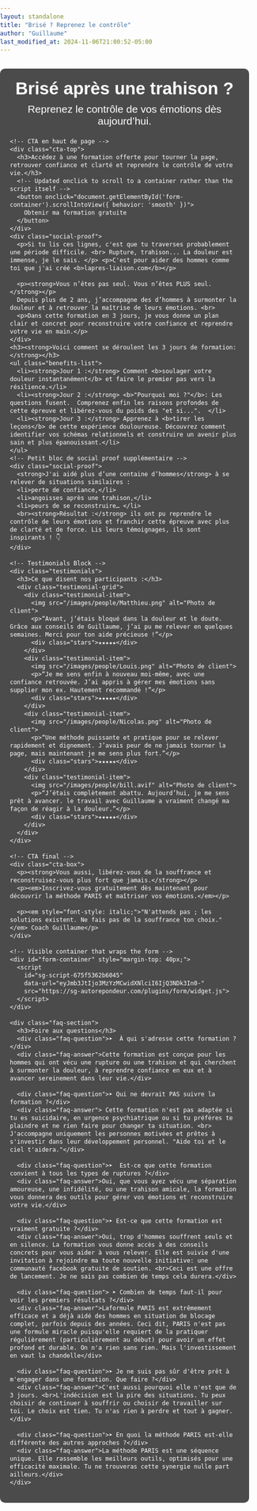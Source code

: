 ```yaml
---
layout: standalone
title: "Brisé ? Reprenez le contrôle"
author: "Guillaume"
last_modified_at: 2024-11-06T21:00:52-05:00
---
```


<head>
  <meta charset="UTF-8">
  <meta name="viewport" content="width=device-width, initial-scale=1.0">
  <title>{{ page.title }}</title>
  <style>
    body {
      margin: 0;
      padding: 0;
      font-family: Arial, sans-serif;
      background: url('/images/Brise-tes-chaines_edited.jpg') no-repeat center center fixed;
      background-size: cover;
      color: #fff;
    }
    .content-container {
      position: relative;
      max-width: 800px;
      margin: 0 auto;
      padding: 20px;
      background-color: rgba(0, 0, 0, 0.7);
      border-radius: 10px;
    }
    .title-background {
      text-align: center;
      margin-bottom: 20px;
    }
    .title-background h1 {
      font-size: 2.5em;
      font-weight: bold;
      margin: 0 0 10px 0;
    }
    .title-background h2 {
      font-size: 1.5em;
      margin: 0;
      font-weight: normal;
    }
    /* CTA haut de page */
    .cta-top {
      text-align: center;
      margin: 25px 0;
      padding: 20px;
      background-color: rgba(255, 255, 255, 0.9);
      color: #000;
      border-radius: 10px;
    }
    .cta-top h3 {
      margin-top: 0;
      font-size: 1.2em;
    }
    .cta-top button {
      font-size: 1.2em;
      color: #fff;
      background-color: #d9534f;
      border: none;
      border-radius: 5px;
      padding: 10px 20px;
      cursor: pointer;
      margin-top: 10px;
    }
    .cta-top button:hover {
      background-color: #c9302c;
    }

    .benefits-intro {
      margin-top: 20px;
      font-size: 1.1em;
      line-height: 1.4em;
    }

    .benefits-list {
      padding: 15px;
      margin: 20px 0;
      background-color: rgba(200, 240, 200, 0.9);
      border-radius: 10px;
      color: #000;
      font-size: 1.1em;
    }
    .benefits-list li {
      margin-bottom: 10px;
      list-style: none;
    }
    .benefits-list li:before {
      content: "✔";
      color: green;
      margin-right: 10px;
    }

    /* Social Proof / Intro */
    .social-proof {
      background-color: rgba(255, 255, 255, 0.9);
      color: #000;
      margin: 20px 0;
      padding: 20px;
      border-radius: 10px;
      font-size: 1.1em;
      line-height: 1.4em;
    }

    /* Testimonials Block */
    .testimonials {
      margin: 30px 0;
      text-align: center;
    }
    .testimonials h3 {
      margin-bottom: 20px;
    }

    .testimonial-grid {
      display: grid;
      grid-template-columns: repeat(2, 1fr);
      grid-template-rows: repeat(2, auto);
      grid-gap: 20px;
      justify-items: center;
      margin: 0 auto;
      max-width: 600px;
    }
    .testimonial-item {
      background-color: rgba(255, 255, 255, 0.9);
      padding: 10px;
      border-radius: 10px;
      color: #000;
      box-shadow: 0 4px 6px rgba(0, 0, 0, 0.1);
      width: 100%;
      box-sizing: border-box;
      text-align: center;
    }
    .testimonial-item img {
      width: 60px;
      height: 60px;
      border-radius: 50%;
      margin-bottom: 10px;
    }
    .testimonial-item p {
      font-size: 0.95em;
      margin-bottom: 10px;
      line-height: 1.3em;
    }
    .stars {
      color: #f1c40f;
      font-size: 1.2em;
    }

    .cta-box {
      text-align: center;
      margin: 30px 0;
      padding: 20px;
      color: #000;
      background-color: rgba(200, 240, 200, 0.9);
      border-radius: 10px;
    }
    .cta-box button {
      font-size: 1.2em;
      color: #fff;
      background-color: #d9534f;
      border: none;
      border-radius: 5px;
      padding: 10px 20px;
      cursor: pointer;
    }
    .cta-box button:hover {
      background-color: #c9302c;
    }
    iframe {
      display: block;
      margin: 20px auto;
      border-radius: 10px;
    }
    /* Styles for the FAQ section */
    .faq-section {
      margin-top: 40px; /* Space from the form */
      background-color: rgba(255, 255, 255, 0.9);
      color: #000;
      padding: 20px;
      border-radius: 10px;
    }
    .faq-question {
      cursor: pointer;
      margin-bottom: 10px;
      border-bottom: 1px solid #ddd; /* Subtle separator */
      padding-bottom: 5px;
      font-weight: bold;
    }
    .faq-answer {
      display: none; /* Initially hide the answers */
      margin-left: 20px; /* Indentation for answers */
      margin-bottom: 15px;
    }
  </style>
  {% include head-custom.html %}
</head>

<body>
  <div class="content-container">
    <div class="title-background">
      <!-- Nouveau titre plus précis -->
      <h1>Brisé après une trahison ?</h1>
      <h2>Reprenez le contrôle de vos émotions dès aujourd’hui.</h2>
    </div>

    <!-- CTA en haut de page -->
    <div class="cta-top">
      <h3>Accédez à une formation offerte pour tourner la page, retrouver confiance et clarté et reprendre le contrôle de votre vie.</h3>
      <!-- Updated onclick to scroll to a container rather than the script itself -->
      <button onclick="document.getElementById('form-container').scrollIntoView({ behavior: 'smooth' })">
        Obtenir ma formation gratuite
      </button>
    </div>
    <div class="social-proof">
      <p>Si tu lis ces lignes, c'est que tu traverses probablement une période difficile. <br> Rupture, trahison... La douleur est immense, je le sais. </p> <p>C'est pour aider des hommes comme toi que j'ai créé <b>lapres-liaison.com</b></p>
      
      <p><strong>Vous n’êtes pas seul. Vous n’êtes PLUS seul. </strong></p>
      Depuis plus de 2 ans, j’accompagne des d’hommes à surmonter la douleur et à retrouver la maîtrise de leurs émotions. <br>
      <p>Dans cette formation en 3 jours, je vous donne un plan clair et concret pour reconstruire votre confiance et reprendre votre vie en main.</p>
    </div>
    <h3><strong>Voici comment se déroulent les 3 jours de formation:</strong></h3>
    <ul class="benefits-list">
      <li><strong>Jour 1 :</strong> Comment <b>soulager votre douleur instantanément</b> et faire le premier pas vers la résilience.</li>
      <li><strong>Jour 2 :</strong> <b>"Pourquoi moi ?"</b>: Les questions fusent.  Comprenez enfin les raisons profondes de cette épreuve et libérez-vous du poids des "et si...".  </li>
      <li><strong>Jour 3 :</strong> Apprenez à <b>tirer les leçons</b> de cette expérience douloureuse. Découvrez comment identifier vos schémas relationnels et construire un avenir plus sain et plus épanouissant.</li>
    </ul>
    <!-- Petit bloc de social proof supplémentaire -->
    <div class="social-proof">
      <strong>J'ai aidé plus d’une centaine d’hommes</strong> à se relever de situations similaires : 
      <li>perte de confiance,</li>
      <li>angoisses après une trahison,</li>
      <li>peurs de se reconstruire… </li>
      <br><strong>Résultat :</strong> ils ont pu reprendre le contrôle de leurs émotions et franchir cette épreuve avec plus de clarté et de force. Lis leurs témoignages, ils sont inspirants ! 👇
    </div>

    <!-- Testimonials Block -->
    <div class="testimonials">
      <h3>Ce que disent nos participants :</h3>
      <div class="testimonial-grid">
        <div class="testimonial-item">
          <img src="/images/people/Matthieu.png" alt="Photo de client">
          <p>“Avant, j’étais bloqué dans la douleur et le doute. Grâce aux conseils de Guillaume, j’ai pu me relever en quelques semaines. Merci pour ton aide précieuse !”</p>
          <div class="stars">★★★★★</div>
        </div>
        <div class="testimonial-item">
          <img src="/images/people/Louis.png" alt="Photo de client">
          <p>“Je me sens enfin à nouveau moi-même, avec une confiance retrouvée. J’ai appris à gérer mes émotions sans supplier mon ex. Hautement recommandé !”</p>
          <div class="stars">★★★★★</div>
        </div>
        <div class="testimonial-item">
          <img src="/images/people/Nicolas.png" alt="Photo de client">
          <p>“Une méthode puissante et pratique pour se relever rapidement et dignement. J’avais peur de ne jamais tourner la page, mais maintenant je me sens plus fort.”</p>
          <div class="stars">★★★★★</div>
        </div>
        <div class="testimonial-item">
          <img src="/images/people/bill.avif" alt="Photo de client">
          <p>“J’étais complètement abattu. Aujourd’hui, je me sens prêt à avancer. le travail avec Guillaume a vraiment changé ma façon de réagir à la douleur.”</p>
          <div class="stars">★★★★★</div>
        </div>
      </div>
    </div>

    <!-- CTA final -->
    <div class="cta-box">
      <p><strong>Vous aussi, libérez-vous de la souffrance et reconstruisez-vous plus fort que jamais.</strong></p>
      <p><em>Inscrivez-vous gratuitement dès maintenant pour découvrir la méthode PARIS et maîtriser vos émotions.</em></p>

      <p><em style="font-style: italic;">"N'attends pas ; les solutions existent. Ne fais pas de la souffrance ton choix."</em> Coach Guillaume</p>
    </div>

    <!-- Visible container that wraps the form -->
    <div id="form-container" style="margin-top: 40px;">
      <script
        id="sg-script-675f5362b6045"
        data-url="eyJmb3JtIjo3MzYzMCwidXNlciI6IjQ3NDk3In0-"
        src="https://sg-autorepondeur.com/plugins/form/widget.js">
      </script>
    </div>
    
    <div class="faq-section">
      <h3>Foire aux questions</h3>
      <div class="faq-question">➤  À qui s'adresse cette formation ?</div>
      <div class="faq-answer">Cette formation est conçue pour les hommes qui ont vécu une rupture ou une trahison et qui cherchent à surmonter la douleur, à reprendre confiance en eux et à avancer sereinement dans leur vie.</div>

      <div class="faq-question">➤ Qui ne devrait PAS suivre la formation ?</div>
      <div class="faq-answer"> Cette formation n'est pas adaptée si tu es suicidaire, en urgence psychiatrique ou si tu préfères te plaindre et ne rien faire pour changer ta situation. <br> J'accompagne uniquement les personnes motivées et prêtes à s'investir dans leur développement personnel. "Aide toi et le ciel t'aidera."</div>

      <div class="faq-question">➤  Est-ce que cette formation convient à tous les types de ruptures ?</div>
      <div class="faq-answer">Oui, que vous ayez vécu une séparation amoureuse, une infidélité, ou une trahison amicale, la formation vous donnera des outils pour gérer vos émotions et reconstruire votre vie.</div>

      <div class="faq-question">➤ Est-ce que cette formation est vraiment gratuite ?</div>
      <div class="faq-answer">Oui, trop d'hommes souffrent seuls et en silence. La formation vous donne accès à des conseils concrets pour vous aider à vous relever. Elle est suivie d'une invitation à rejoindre ma toute nouvelle initiative: une communauté facebook gratuite de soutien. <br>Ceci est une offre de lancement. Je ne sais pas combien de temps cela durera.</div>

      <div class="faq-question"> ➤ Combien de temps faut-il pour voir les premiers résultats ?</div>
      <div class="faq-answer">Laformule PARIS est extrêmement efficace et a déjà aidé des hommes en situation de blocage complet, parfois depuis des années. Ceci dit, PARIS n'est pas une formule miracle puisqu'elle requiert de la pratiquer régulièrement (particulièrement au début) pour avoir un effet profond et durable. On n'a rien sans rien. Mais l'investissement en vaut la chandelle</div>

      <div class="faq-question">➤ Je ne suis pas sûr d'être prêt à m'engager dans une formation. Que faire ?</div>
      <div class="faq-answer">C'est aussi pourquoi elle n'est que de 3 jours. <br>L'indécision est la pire des situations. Tu peux choisir de continuer à souffrir ou choisir de travailler sur toi. Le choix est tien. Tu n'as rien à perdre et tout à gagner.</div>

      <div class="faq-question">➤ En quoi la méthode PARIS est-elle différente des autres approches ?</div>
      <div class="faq-answer">La méthode PARIS est une séquence unique. Elle rassemble les meilleurs outils, optimisés pour une efficacité maximale. Tu ne trouveras cette synergie nulle part ailleurs.</div>
    </div>
  </div>

  <script>
    // JavaScript to toggle FAQ answers
    const questions = document.querySelectorAll('.faq-question');

    questions.forEach(question => {
      question.addEventListener('click', () => {
        const answer = question.nextElementSibling;
        answer.style.display = answer.style.display === 'block' ? 'none' : 'block';
      });
    });
  </script>
</body>
